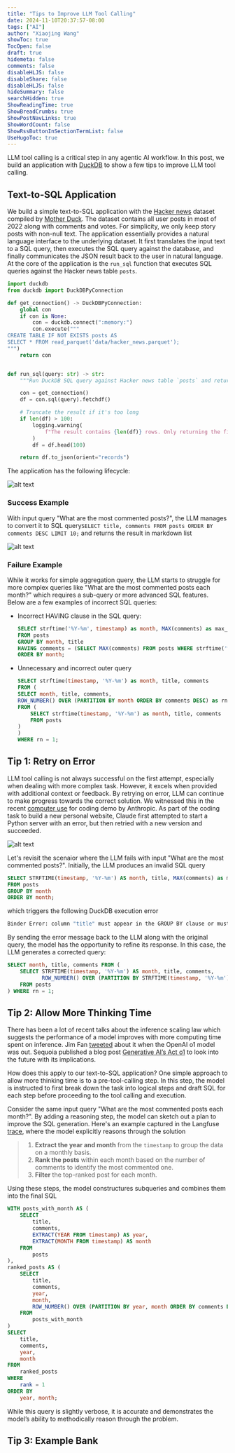 ```yaml
---
title: "Tips to Improve LLM Tool Calling"
date: 2024-11-10T20:37:57-08:00
tags: ["AI"]
author: "Xiaojing Wang"
showToc: true
TocOpen: false
draft: true
hidemeta: false
comments: false
disableHLJS: false
disableShare: false
disableHLJS: false
hideSummary: false
searchHidden: true
ShowReadingTime: true
ShowBreadCrumbs: true
ShowPostNavLinks: true
ShowWordCount: false
ShowRssButtonInSectionTermList: false
UseHugoToc: true
---
```


LLM tool calling is a critical step in any agentic AI workflow. In this post, we build an application with [DuckDB](https://github.com/duckdb/duckdb) to show a few tips to improve LLM tool calling.

## Text-to-SQL Application

We build a simple text-to-SQL application with the [Hacker news](https://motherduck.com/docs/getting-started/sample-data-queries/hacker-news/) dataset compiled by [Mother Duck](https://motherduck.com/). The dataset contains all user posts in most of 2022 along with comments and votes. For simplicity, we only keep story posts with non-null text. The application essentially provides a natural language interface to the underlying dataset. It first translates the input text to a SQL query, then executes the SQL query against the database, and finally communicates the JSON result back to the user in natural language. At the core of the application is the `run_sql` function that executes SQL queries against the Hacker news table `posts`.

```python
import duckdb
from duckdb import DuckDBPyConnection

def get_connection() -> DuckDBPyConnection:
    global con
    if con is None:
        con = duckdb.connect(":memory:")
        con.execute("""
CREATE TABLE IF NOT EXISTS posts AS
SELECT * FROM read_parquet('data/hacker_news.parquet');
""")
    return con


def run_sql(query: str) -> str:
    """Run DuckDB SQL query against Hacker news table `posts` and return the result as a JSON string."""

    con = get_connection()
    df = con.sql(query).fetchdf()

    # Truncate the result if it's too long
    if len(df) > 100:
        logging.warning(
            f"The result contains {len(df)} rows. Only returning the first 100."
        )
        df = df.head(100)

    return df.to_json(orient="records")
```

The application has the following lifecycle:

![alt text](function_call.png)

### Success Example

With input query "What are the most commented posts?", the LLM manages to convert it to SQL query`SELECT title, comments FROM posts ORDER BY comments DESC LIMIT 10;` and returns the result in markdown list

![alt text](most_commented.png)

### Failure Example

While it works for simple aggregation query, the LLM starts to struggle for more complex queries like "What are the most commented posts each month?" which requires a sub-query or more advanced SQL features. Below are a few examples of incorrect SQL queries:

- Incorrect HAVING clause in the SQL query:

  ```sql
  SELECT strftime('%Y-%m', timestamp) as month, MAX(comments) as max_comments, title
  FROM posts
  GROUP BY month, title
  HAVING comments = (SELECT MAX(comments) FROM posts WHERE strftime('%Y-%m', timestamp) = month)
  ORDER BY month;
  ```

- Unnecessary and incorrect outer query

  ```sql
  SELECT strftime(timestamp, '%Y-%m') as month, title, comments
  FROM (
  SELECT month, title, comments,
  ROW_NUMBER() OVER (PARTITION BY month ORDER BY comments DESC) as rn
  FROM (
      SELECT strftime(timestamp, '%Y-%m') as month, title, comments
      FROM posts
  )
  )
  WHERE rn = 1;
  ```

## Tip 1: Retry on Error

LLM tool calling is not always successful on the first attempt, especially when dealing with more complex task. However, it excels when provided with additional context or feedback. By retrying on error, LLM can continue to make progress towards the correct solution. We witnessed this in the recent [computer use](https://www.anthropic.com/news/3-5-models-and-computer-use) for coding demo by Anthropic. As part of the coding task to build a new personal website, Claude first attempted to start a Python server with an error, but then retried with a new version and succeeded.

![alt text](claude_computer_use_for_coding.png)

Let's revisit the scenaior where the LLM fails with input "What are the most commented posts?". Initially, the LLM produces an invalid SQL query

```sql
SELECT STRFTIME(timestamp, '%Y-%m') AS month, title, MAX(comments) as max_comments
FROM posts
GROUP BY month
ORDER BY month;
```

which triggers the following DuckDB execution error

```sh
Binder Error: column "title" must appear in the GROUP BY clause or must be part of an aggregate function. Either add it to the GROUP BY list, or use "ANY_VALUE(title)" if the exact value of "title" is not important.
```

By sending the error message back to the LLM along with the original query, the model has the opportunity to refine its response. In this case, the LLM generates a corrected query:

```sql
SELECT month, title, comments FROM (
    SELECT STRFTIME(timestamp, '%Y-%m') AS month, title, comments,
           ROW_NUMBER() OVER (PARTITION BY STRFTIME(timestamp, '%Y-%m') ORDER BY comments DESC) as rn
    FROM posts
) WHERE rn = 1;
```

## Tip 2: Allow More Thinking Time

There has been a lot of recent talks about the inference scaling law which suggests the performance of a model improves with more computing time spent on inference. Jim Fan [tweeted](https://x.com/DrJimFan/status/1834279865933332752) about it when the OpenAI o1 model was out. Sequoia published a blog post [Generative AI’s Act o1](https://www.sequoiacap.com/article/generative-ais-act-o1/) to look into the future with its implications.

How does this apply to our text-to-SQL application? One simple approach to allow more thinking time is to a pre-tool-calling step. In this step, the model is instructed to first break down the task into logical steps and draft SQL for each step before proceeding to the tool calling and execution.

Consider the same input query "What are the most commented posts each month?". By adding a reasoning step, the model can sketch out a plan to improve the SQL generation. Here's an example captured in the Langfuse [trace](https://us.cloud.langfuse.com/project/cm27ro2si00cd8mi56o0af4bq/traces/69bd6cfc-c8b6-4960-a3ef-08d6f4b06a73), where the model explicitly reasons through the solution

> 1. **Extract the year and month** from the `timestamp` to group the data on a monthly basis.
> 2. **Rank the posts** within each month based on the number of comments to identify the most commented one.
> 3. **Filter** the top-ranked post for each month.

Using these steps, the model constructures subqueries and combines them into the final SQL

```sql
WITH posts_with_month AS (
    SELECT
        title,
        comments,
        EXTRACT(YEAR FROM timestamp) AS year,
        EXTRACT(MONTH FROM timestamp) AS month
    FROM
        posts
),
ranked_posts AS (
    SELECT
        title,
        comments,
        year,
        month,
        ROW_NUMBER() OVER (PARTITION BY year, month ORDER BY comments DESC) AS rank
    FROM
        posts_with_month
)
SELECT
    title,
    comments,
    year,
    month
FROM
    ranked_posts
WHERE
    rank = 1
ORDER BY
    year, month;
```

While this query is slightly verbose, it is accurate and demonstrates the model’s ability to methodically reason through the problem.

## Tip 3: Example Bank
